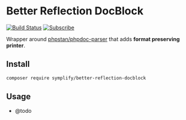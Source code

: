 # Better Reflection DocBlock

[![Build Status](https://img.shields.io/travis/Symplify/BetterReflectionDocBlock/master.svg?style=flat-square)](https://travis-ci.org/Symplify/BetterReflectionDocBlock)
[![Subscribe](https://img.shields.io/badge/subscribe-to--releases-green.svg?style=flat-square)](https://libraries.io/packagist/symplify%2Fbetter-reflection-docblock)

Wrapper around [phpstan/phpdoc-parser](https://github.com/phpstan/phpdoc-parser) that adds **format preserving printer**.

## Install

```bash
composer require symplify/better-reflection-docblock
```

## Usage

- @todo

